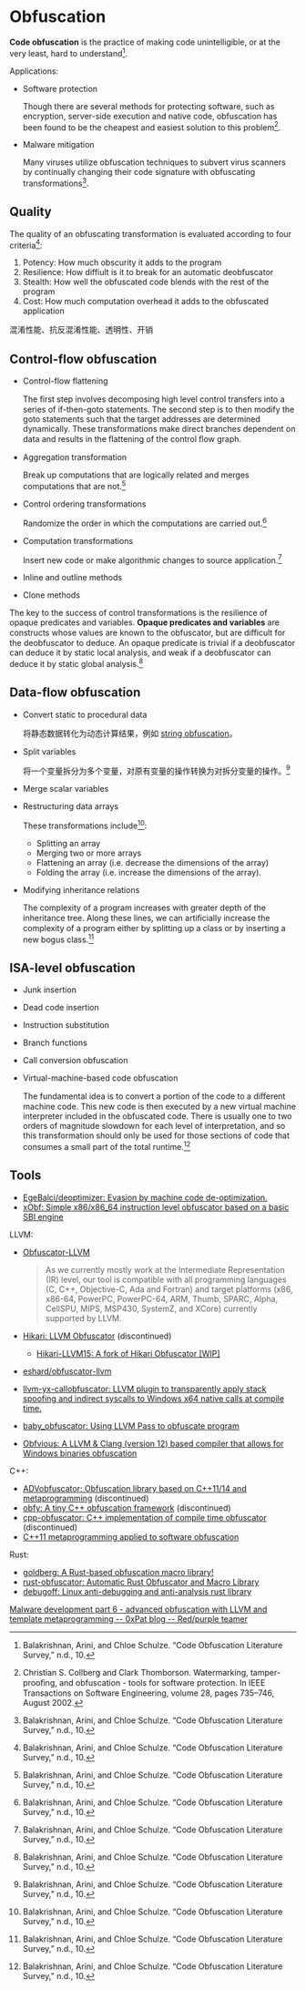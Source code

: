 # Obfuscation
**Code obfuscation** is the practice of making code unintelligible, or at the very least, hard to understand[^survey].

Applications:
- Software protection
  
  Though there are several methods for protecting software, such as encryption, server-side execution and native code, obfuscation has been found to be the cheapest and easiest solution to this problem[^protect].
- Malware mitigation

  Many viruses utilize obfuscation techniques to subvert virus scanners by continually changing their code signature with obfuscating transformations[^survey].

## Quality
The quality of an obfuscating transformation is evaluated according to four criteria[^survey]:
1. Potency: How much obscurity it adds to the program
2. Resilience: How diffiult is it to break for an automatic deobfuscator
3. Stealth: How well the obfuscated code blends with the rest of the program
4. Cost: How much computation overhead it adds to the obfuscated application

混淆性能、抗反混淆性能、透明性、开销

## Control-flow obfuscation
- Control-flow flattening

  The ﬁrst step involves decomposing high level control transfers into a series of if-then-goto statements. The second step is to then modify the goto statements such that the target addresses are determined dynamically. These transformations make direct branches dependent on data and results in the ﬂattening of the control ﬂow graph.
- Aggregation transformation

  Break up computations that are logically related and merges computations that are not.[^survey]
- Control ordering transformations

  Randomize the order in which the computations are carried out.[^survey]
- Computation transformations

  Insert new code or make algorithmic changes to source application.[^survey]
- Inline and outline methods
- Clone methods

The key to the success of control transformations is the resilience of opaque predicates and variables. **Opaque predicates and variables** are constructs whose values are known to the obfuscator, but are diﬃcult for the deobfuscator to deduce. An opaque predicate is trivial if a deobfuscator can deduce it by static local analysis, and weak if a deobfuscator can deduce it by static global analysis.[^survey]

## Data-flow obfuscation
- Convert static to procedural data
  
  将静态数据转化为动态计算结果，例如 [string obfuscation](Data/String.md)。
- Split variables
  
  将一个变量拆分为多个变量，对原有变量的操作转换为对拆分变量的操作。[^survey]
- Merge scalar variables
- Restructuring data arrays

  These transformations include[^survey]:
  - Splitting an array
  - Merging two or more arrays
  - Flattening an array (i.e. decrease
the dimensions of the array)
  - Folding the array (i.e. increase the dimensions of the array).
- Modifying inheritance relations

  The complexity of a program increases with greater depth of the inheritance tree. Along these lines, we can artiﬁcially increase the complexity of a program either by splitting up a class or by inserting a new bogus class.[^survey]

## ISA-level obfuscation
- Junk insertion
- Dead code insertion
- Instruction substitution
- Branch functions
- Call conversion obfuscation
- Virtual-machine-based code obfuscation

  The fundamental idea is to convert a portion of the code to a diﬀerent machine code. This new code is then executed by a new virtual machine interpreter included in the obfuscated code. There is usually one to two orders of magnitude slowdown for each level of interpretation, and so this transformation should only be used for those sections of code that consumes a small part of the total runtime.[^survey]

## Tools
- [EgeBalci/deoptimizer: Evasion by machine code de-optimization.](https://github.com/EgeBalci/deoptimizer)
- [xObf: Simple x86/x86\_64 instruction level obfuscator based on a basic SBI engine](https://github.com/d35ha/xObf)

LLVM:
- [Obfuscator-LLVM](https://github.com/obfuscator-llvm/obfuscator/wiki)
  
  > As we currently mostly work at the Intermediate Representation (IR) level, our tool is compatible with all programming languages (C, C++, Objective-C, Ada and Fortran) and target platforms (x86, x86-64, PowerPC, PowerPC-64, ARM, Thumb, SPARC, Alpha, CellSPU, MIPS, MSP430, SystemZ, and XCore) currently supported by LLVM.

- [Hikari: LLVM Obfuscator](https://github.com/HikariObfuscator/Hikari) (discontinued)
  - [Hikari-LLVM15: A fork of Hikari Obfuscator \[WIP\]](https://github.com/61bcdefg/Hikari-LLVM15)

- [eshard/obfuscator-llvm](https://github.com/eshard/obfuscator-llvm)

- [llvm-yx-callobfuscator: LLVM plugin to transparently apply stack spoofing and indirect syscalls to Windows x64 native calls at compile time.](https://github.com/janoglezcampos/llvm-yx-callobfuscator)

- [baby\_obfuscator: Using LLVM Pass to obfuscate program](https://github.com/chenx6/baby_obfuscator)

- [Obfvious: A LLVM & Clang (version 12) based compiler that allows for Windows binaries obfuscation](https://github.com/nimrodpar/Obfvious)

C++:
- [ADVobfuscator: Obfuscation library based on C++11/14 and metaprogramming](https://github.com/andrivet/ADVobfuscator) (discontinued)
- [obfy: A tiny C++ obfuscation framework](https://github.com/fritzone/obfy) (discontinued)
- [cpp-obfuscator: C++ implementation of compile time obfuscator](https://github.com/revsic/cpp-obfuscator) (discontinued)
- [C++11 metaprogramming applied to software obfuscation](https://www.blackhat.com/docs/eu-14/materials/eu-14-Andrivet-C-plus-plus11-Metaprogramming-Applied-To-software-Obfuscation-wp.pdf)

Rust:
- [goldberg: A Rust-based obfuscation macro library!](https://github.com/frank2/goldberg)
- [rust-obfuscator: Automatic Rust Obfuscator and Macro Library](https://github.com/dronavallipranav/rust-obfuscator)
- [debugoff: Linux anti-debugging and anti-analysis rust library](https://github.com/0xor0ne/debugoff)

[Malware development part 6 - advanced obfuscation with LLVM and template metaprogramming -- 0xPat blog -- Red/purple teamer](https://0xpat.github.io/Malware_development_part_6/)


[^survey]: Balakrishnan, Arini, and Chloe Schulze. “Code Obfuscation Literature Survey,” n.d., 10.
[^protect]: Christian S. Collberg and Clark Thomborson. Watermarking, tamper-prooﬁng, and obfuscation - tools for software protection. In IEEE Transactions on Software Engineering, volume 28, pages 735–746, August 2002.